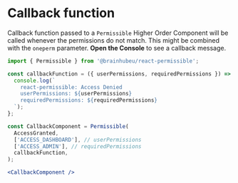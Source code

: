 # Callback function

Callback function passed to a `Permissible` Higher Order Component will be called whenever the permissions do not match. This might be combined with the `oneperm` parameter. **Open the Console** to see a callback message. 

```javascript
import { Permissible } from '@brainhubeu/react-permissible';

const callbackFunction = ({ userPermissions, requiredPermissions }) => {
  console.log(`
    react-permissible: Access Denied
    userPermissions: ${userPermissions}
    requiredPermissions: ${requiredPermissions}
  `);
};

const CallbackComponent = Permissible(
  AccessGranted,
  ['ACCESS_DASHBOARD'], // userPermissions
  ['ACCESS_ADMIN'], // requiredPermissions
  callbackFunction,
);
```

```jsx render
<CallbackComponent />
```
